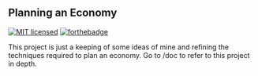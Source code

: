 ## Planning an Economy

[![MIT licensed](https://img.shields.io/badge/license-MIT-blue.svg)](LICENSE.md)
[![forthebadge](https://forthebadge.com/images/badges/works-on-my-machine.svg)](https://forthebadge.com)

This project is just a keeping of some ideas of mine and refining the techniques required to plan an economy. Go to
/doc to refer to this project in depth. 
